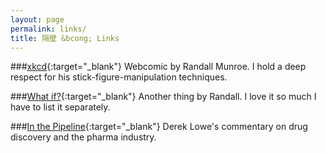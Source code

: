 ```yaml
---
layout: page
permalink: links/
title: 隔壁 &bcong; Links
---
```



###[xkcd](http://www.xkcd.com){:target="_blank"}
Webcomic by Randall Munroe. I hold a deep respect for his stick-figure-manipulation techniques.

###[What if?](http://what-if.xkcd.com){:target="_blank"}
Another thing by Randall. I love it so much I have to list it separately.

###[In the Pipeline](http://blogs.sciencemag.org/pipeline/){:target="_blank"}
Derek Lowe's commentary on drug discovery and the pharma industry.

